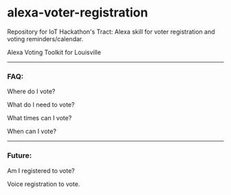 # alexa-voter-registration
Repository for IoT Hackathon's Tract: Alexa skill for voter registration and voting reminders/calendar.


Alexa Voting Toolkit for Louisville

_____
### FAQ:
Where do I vote?  

What do I need to vote?  

What times can I vote?  

When can I vote?  

_____

### Future:
Am I registered to vote?  

Voice registration to vote.  
